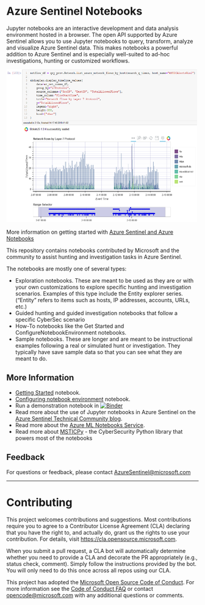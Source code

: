 
# Azure Sentinel Notebooks

Jupyter notebooks are an interactive development and data analysis
environment hosted in a browser. The open API supported by Azure Sentinel
allows you to use Jupyter notebooks to query, transform, analyze
and visualize Azure Sentinel data. This makes notebooks a powerful
addition to Azure Sentinel and is especially well-suited to ad-hoc
investigations, hunting or customized workflows.

<img src="./images/network_graph.png"
alt="Network Timeline" title="Msticpy Timeline Control" width="500" height="400" />

More information on getting started with
[Azure Sentinel and Azure Notebooks](https://docs.microsoft.com/en-us/azure/sentinel/notebooks)

This repository contains notebooks contributed by Microsoft and the community
to assist hunting and investigation tasks in Azure Sentinel.

The notebooks are mostly one of several types:

- Exploration notebooks. These are meant to be used as they are or with
  your own customizations to explore specific hunting and investigation
  scenarios. Examples of this type include the Entity explorer series.
  (“Entity” refers to items such as hosts, IP addresses, accounts, URLs, etc.)
- Guided hunting and guided investigation notebooks that follow a specific
  CyberSec scenario
- How-To notebooks like the Get Started and ConfigureNotebookEnvironment notebooks.
- Sample notebooks. These are longer and are meant to be instructional
  examples following a real or simulated hunt or investigation. They typically
  have save sample data so that you can see what they are meant to do.


## More Information

- [Getting Started](https://nbviewer.jupyter.org/github/Azure/Azure-Sentinel-Notebooks/blob/master/A%20Getting%20Started%20Guide%20For%20Azure%20Sentinel%20ML%20Notebooks.ipynb)
  notebook.
- [Configuring notebook environment](https://nbviewer.jupyter.org/github/Azure/Azure-Sentinel-Notebooks/blob/master/ConfiguringNotebookEnvironment.ipynb)
  notebook.
- Run a demonstration notebook in [![Binder](https://mybinder.org/badge_logo.svg)](https://mybinder.org/v2/gh/Azure/Azure-Sentinel-Notebooks/master?filepath=nbdemo%2Fmsticpy%20demo.ipynb)
- Read more about the use of Jupyter notebooks in Azure Sentinel on the
  [Azure Sentinel Technical Community blog](https://techcommunity.microsoft.com/t5/azure-sentinel/bg-p/AzureSentinelBlog/label-name/Notebooks).
- Read more about the [Azure ML Notebooks Service](https://docs.microsoft.com/en-us/azure/machine-learning/how-to-run-jupyter-notebooks).
- Read more about [MSTICPy](https://msticpy.readthedocs.io/en/latest/index.html) - the CyberSecurity Python library that powers most of the notebooks


## Feedback

For questions or feedback, please contact AzureSentinel@microsoft.com

---

# Contributing

This project welcomes contributions and suggestions.  Most contributions require you to agree to a
Contributor License Agreement (CLA) declaring that you have the right to, and actually do, grant us
the rights to use your contribution. For details, visit https://cla.opensource.microsoft.com.

When you submit a pull request, a CLA bot will automatically determine whether you need to provide
a CLA and decorate the PR appropriately (e.g., status check, comment). Simply follow the instructions
provided by the bot. You will only need to do this once across all repos using our CLA.

This project has adopted the [Microsoft Open Source Code of Conduct](https://opensource.microsoft.com/codeofconduct/).
For more information see the [Code of Conduct FAQ](https://opensource.microsoft.com/codeofconduct/faq/) or
contact [opencode@microsoft.com](mailto:opencode@microsoft.com) with any additional questions or comments.
